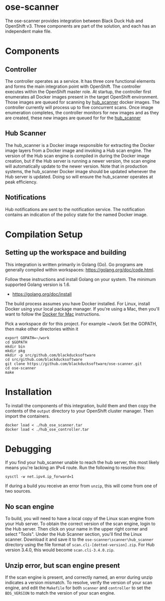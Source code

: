 # ose-scanner

The ose-scanner provides integration between Black Duck Hub and OpenShift v3. Three components are part of the solution, and each has an independent make file.

# Components

## <a name="controller"></a>Controller

The controller operates as a service. It has three core functional elements and forms the main integration point with OpenShift. The controller executes within the OpenShift master role. At startup, the controller first enumerates all Docker images present in the target OpenShift environment. Those images are queued for scanning by [hub_scanner](#hub_scanner) docker images. The controller currently will process up to five concurrent scans. Once image enumeration completes, the controller monitors for new images and as they are created, these new images are queued for for the [hub_scanner](#hub_scanner)

## <a name="hub_scanner"></a>Hub Scanner

The hub_scanner is a Docker image responsible for extracting the Docker image layers from a Docker image and invoking a Hub scan engine. The version of the Hub scan engine is compiled in during the Docker image creation, but if the Hub server is running a newer version, the scan engine will automatically update to the newer version. Note that in production systems, the hub_scanner Docker image should be updated whenever the Hub server is updated. Doing so will ensure the hub_scanner operates at peak efficiency.

## <a name="notification"></a>Notifications

Hub notifications are sent to the notification service. The notification contains an indication of the policy state for the named Docker image. 

# Compilation Setup

## Setting up the workspace and building

This integration is written primarily in Golang (Go). Go programs are generally compiled within workspaces: https://golang.org/doc/code.html.

Follow these instructions and install Golang on your system. The minimum supported Golang version is 1.6.
* https://golang.org/doc/install

The build process assumes you have Docker installed. For Linux, install Docker using your local package manager. If you're using a Mac, then you'll want to follow the [Docker for Mac](https://docs.docker.com/engine/installation/mac/) instructions.

Pick a workspace dir for this project. For example ~/work
Set the GOPATH, then make other directories within it

```
export GOPATH=~/work
cd $GOPATH
mkdir bin
mkdir pkg
mkdir -p src/github.com/blackducksoftware
cd src/github.com/blackducksoftware
git clone https://github.com/blackducksoftware/ose-scanner.git
cd ose-scanner
make
```

# Installation

To install the components of this integration, build them and then copy the contents of the ```output``` directory to your OpenShift cluster manager. Then import the containers.

```
docker load < ./hub_ose_scanner.tar
docker load < ./hub_ose_controller.tar
```

# Debugging

If you find your hub_scanner unable to reach the hub server, this most likely means you're lacking an IPv4 route. Run the following to resolve this:

```
sysctl -w net.ipv4.ip_forward=1
```

If during a build you receive an error from ```unzip```, this will come from one of two sources.

## No scan engine

To build, you will need to have a local copy of the Linux scan engine from your Hub server. To obtain the correct version of the scan engine, login to the Hub server. Then click on your name in the upper right corner and select "Tools". Under the Hub Scanner section, you'll find the Linux scanner. Download it and save it to the ```ose-scanner\scanner\hub_scanner``` directory using the file format of ```scan.cli-[dotted-version].zip```. For Hub version 3.4.0, this would become ```scan.cli-3.4.0.zip```.

## Unzip error, but scan engine present

If the scan engine is present, and correctly named, an error during unzip indicates a version mismatch. To resolve, verify the version of your scan engine, and edit the ```Makefile``` for both ```scanner``` and ```controller``` to set the ```BDS_VERSION``` to match the version of your scan engine.




